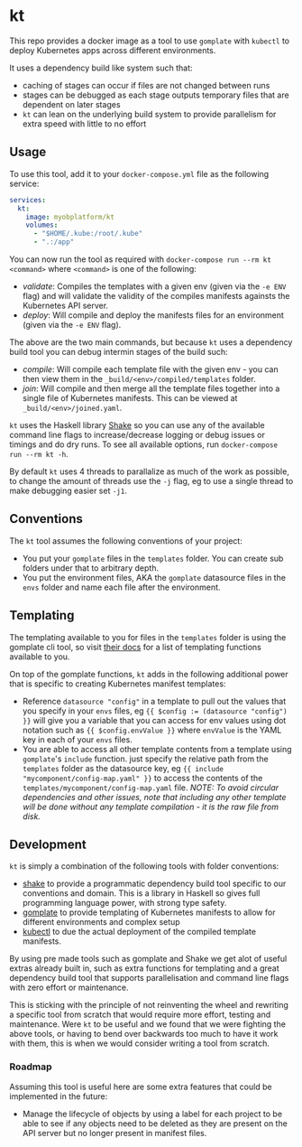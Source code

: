 # kt

This repo provides a docker image as a tool to use `gomplate` with `kubectl` to deploy Kubernetes apps across different environments.

It uses a dependency build like system such that:

* caching of stages can occur if files are not changed between runs
* stages can be debugged as each stage outputs temporary files that are dependent on later stages
* `kt` can lean on the underlying build system to provide parallelism for extra speed with little to no effort

## Usage

To use this tool, add it to your `docker-compose.yml` file as the following service:

```yaml
services:
  kt:
    image: myobplatform/kt
    volumes:
      - "$HOME/.kube:/root/.kube"
      - ".:/app"
```

You can now run the tool as required with `docker-compose run --rm kt <command>` where `<command>` is one of the following:

* *validate*: Compiles the templates with a given env (given via the `-e ENV` flag) and will validate the validity of the compiles manifests againsts the Kubernetes API server.
* *deploy*: Will compile and deploy the manifests files for an environment (given via the `-e ENV` flag).

The above are the two main commands, but because `kt` uses a dependency build tool you can debug intermin stages of the build such:

* *compile*: Will compile each template file with the given env - you can then view them in the `_build/<env>/compiled/templates` folder.
* *join*: Will compile and then merge all the template files together into a single file of Kubernetes manifests. This can be viewed at `_build/<env>/joined.yaml`.

`kt` uses the Haskell library [Shake](http://shakebuild.com/) so you can use any of the available command line flags to increase/decrease logging or debug issues or timings and do dry runs. To see all available options, run `docker-compose run --rm kt -h`.

By default `kt` uses 4 threads to parallalize as much of the work as possible, to change the amount of threads use the `-j` flag, eg to use a single thread to make debugging easier set `-j1`.

## Conventions

The `kt` tool assumes the following conventions of your project:

* You put your `gomplate` files in the `templates` folder. You can create sub folders under that to arbitrary depth.
* You put the environment files, AKA the `gomplate` datasource files in the `envs` folder and name each file after the environment.

## Templating

The templating available to you for files in the `templates` folder is using the gomplate cli tool, so visit [their docs](https://gomplate.hairyhenderson.ca/syntax/) for a list of templating functions available to you.

On top of the gomplate functions, `kt` adds in the following additional power that is specific to creating Kubernetes manifest templates:

* Reference `datasource "config"` in a template to pull out the values that you specify in your `envs` files, eg `{{ $config := (datasource "config") }}` will give you a variable that you can access for env values using dot notation such as `{{ $config.envValue }}` where `envValue` is the YAML key in each of your `envs` files.
* You are able to access all other template contents from a template using `gomplate`'s `include` function. just specify the relative path from the `templates` folder as the datasource key, eg `{{ include "mycomponent/config-map.yaml" }}` to access the contents of the `templates/mycomponent/config-map.yaml` file. _NOTE: To avoid circular dependencies and other issues, note that including any other template will be done without any template compilation - it is the raw file from disk._

## Development

`kt` is simply a combination of the following tools with folder conventions:

* [shake](http://shakebuild.com/) to provide a programmatic dependency build tool specific to our conventions and domain. This is a library in Haskell so gives full programming language power, with strong type safety.
* [gomplate](https://gomplate.hairyhenderson.ca/) to provide templating of Kubernetes manifests to allow for different environments and complex setup
* [kubectl](https://kubernetes.io/docs/tasks/tools/install-kubectl/) to due the actual deployment of the compiled template manifests.

By using pre made tools such as gomplate and Shake we get alot of useful extras already built in, such as extra functions for templating and a great dependency build tool that supports parallelisation and command line flags with zero effort or maintenance.

This is sticking with the principle of not reinventing the wheel and rewriting a specific tool from scratch that would require more effort, testing and maintenance. Were `kt` to be useful and we found that we were fighting the above tools, or having to bend over backwards too much to have it work with them, this is when we would consider writing a tool from scratch.


### Roadmap

Assuming this tool is useful here are some extra features that could be implemented in the future:

* Manage the lifecycle of objects by using a label for each project to be able to see if any objects need to be deleted as they are present on the API server but no longer present in manifest files.
